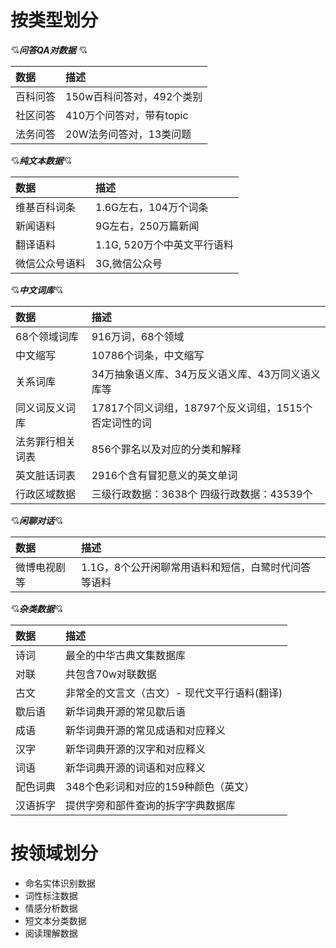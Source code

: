 # 按类型划分

:cupid:***问答QA对数据*** :cupid:

|**数据**|**描述**|
|:---  | :---|
|百科问答|150w百科问答对，492个类别|
|社区问答|410万个问答对，带有topic|
|法务问答|20W法务问答对，13类问题|

:cupid:***纯文本数据***:cupid:

|**数据**|**描述**|
|:--- |:--- |
|维基百科词条|1.6G左右，104万个词条|
|新闻语料|9G左右，250万篇新闻|
|翻译语料|1.1G, 520万个中英文平行语料|
|微信公众号语料|3G,微信公众号|

:cupid:***中文词库***:cupid:

|**数据**|**描述**|
|:---| :---|
|68个领域词库|916万词，68个领域|
|中文缩写|10786个词条，中文缩写|
|关系词库|34万抽象语义库、34万反义语义库、43万同义语义库等|
|同义词反义词库|17817个同义词组，18797个反义词组，1515个否定词性的词|
|法务罪行相关词表|856个罪名以及对应的分类和解释|
|英文脏话词表|2916个含有冒犯意义的英文单词|
|行政区域数据|三级行政数据：3638个 四级行政数据：43539个|

:cupid:***闲聊对话***:cupid:

|**数据**|**描述**|
|:---| :---|
|微博电视剧等|1.1G，8个公开闲聊常用语料和短信，白鹭时代问答等语料|

:cupid:***杂类数据***:cupid:

|**数据**|**描述**|
|:---| :---|
|诗词|最全的中华古典文集数据库|
|对联|共包含70w对联数据|
|古文|非常全的文言文（古文）- 现代文平行语料(翻译)|
|歇后语|新华词典开源的常见歇后语|
|成语|新华词典开源的常见成语和对应释义|
|汉字|新华词典开源的汉字和对应释义|
|词语|新华词典开源的词语和对应释义|
|配色词典|348个色彩词和对应的159种颜色（英文）|
|汉语拆字|提供字旁和部件查询的拆字字典数据库|

# 按领域划分

* 命名实体识别数据
* 词性标注数据
* 情感分析数据
* 短文本分类数据
* 阅读理解数据







